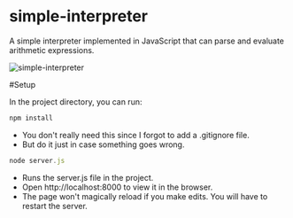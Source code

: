 # simple-interpreter
A simple interpreter implemented in JavaScript that can parse and evaluate arithmetic expressions.

![simple-interpreter](https://user-images.githubusercontent.com/28980632/153396608-50793a3a-d9b8-4882-9945-8fe37f0bb591.gif)

#Setup

In the project directory, you can run:
```js
npm install
```
- You don't really need this since I forgot to add a .gitignore file.
- But do it just in case something goes wrong.
  
```js
node server.js
```
- Runs the server.js file in the project.
- Open http://localhost:8000 to view it in the browser.
- The page won't magically reload if you make edits. You will have to restart the server.
